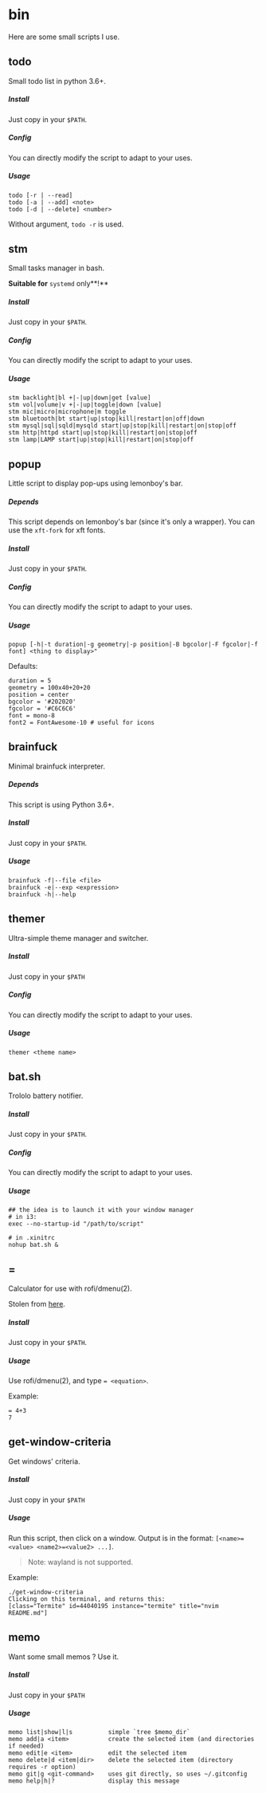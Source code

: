 # bin

Here are some small scripts I use.

## todo
Small todo list in python 3.6+.

##### Install
Just copy in your `$PATH`.

##### Config
You can directly modify the script to adapt to your uses.

##### Usage
```
todo [-r | --read]
todo [-a | --add] <note>
todo [-d | --delete] <number>
```
Without argument, `todo -r` is used.

## stm
Small tasks manager in bash.

**Suitable for** `systemd` only**!**

##### Install
Just copy in your `$PATH`.

##### Config
You can directly modify the script to adapt to your uses.

##### Usage
```
stm backlight|bl +|-|up|down|get [value]
stm vol|volume|v +|-|up|toggle|down [value]
stm mic|micro|microphone|m toggle
stm bluetooth|bt start|up|stop|kill|restart|on|off|down
stm mysql|sql|sqld|mysqld start|up|stop|kill|restart|on|stop|off
stm http|httpd start|up|stop|kill|restart|on|stop|off
stm lamp|LAMP start|up|stop|kill|restart|on|stop|off
```

## popup
Little script to display pop-ups using lemonboy's bar.

##### Depends
This script depends on lemonboy's bar (since it's only a wrapper).
You can use the `xft-fork` for xft fonts.

##### Install
Just copy in your `$PATH`.

##### Config
You can directly modify the script to adapt to your uses.

##### Usage
```
popup [-h|-t duration|-g geometry|-p position|-B bgcolor|-F fgcolor|-f font] <thing to display>"
```

Defaults:

```
duration = 5
geometry = 100x40+20+20
position = center
bgcolor = '#202020'
fgcolor = '#C6C6C6'
font = mono-8
font2 = FontAwesome-10 # useful for icons
```

## brainfuck
Minimal brainfuck interpreter.

##### Depends
This script is using Python 3.6+.

##### Install
Just copy in your `$PATH`.

##### Usage
```
brainfuck -f|--file <file>
brainfuck -e|--exp <expression>
brainfuck -h|--help
```

## themer
Ultra-simple theme manager and switcher.

##### Install
Just copy in your `$PATH`

##### Config
You can directly modify the script to adapt to your uses.

##### Usage
```
themer <theme name>
```

## bat.sh
Trololo battery notifier.

##### Install
Just copy in your `$PATH`.

##### Config
You can directly modify the script to adapt to your uses.

##### Usage
```
## the idea is to launch it with your window manager
# in i3:
exec --no-startup-id "/path/to/script"

# in .xinitrc
nohup bat.sh &
```

## =
Calculator for use with rofi/dmenu(2).

Stolen from [here](https://github.com/onespaceman/menu-calc).

##### Install
Just copy in your `$PATH`.

##### Usage
Use rofi/dmenu(2), and type `= <equation>`.

Example:
```
= 4+3
7
```

## get-window-criteria
Get windows' criteria.

##### Install
Just copy in your `$PATH`

##### Usage
Run this script, then click on a window.
Output is in the format: `[<name>=<value> <name2>=<value2> ...]`.

> Note: wayland is not supported.

Example:
```
./get-window-criteria
Clicking on this terminal, and returns this:
[class="Termite" id=44040195 instance="termite" title="nvim README.md"]
```

## memo
Want some small memos ? Use it.

##### Install
Just copy in your `$PATH`

##### Usage
```
memo list|show|l|s	    	simple `tree $memo_dir`
memo add|a <item>	    	create the selected item (and directories if needed)
memo edit|e <item>	    	edit the selected item
memo delete|d <item|dir>	delete the selected item (directory requires -r option)
memo git|g <git-command>	uses git directly, so uses ~/.gitconfig
memo help|h|?		    	display this message
```
